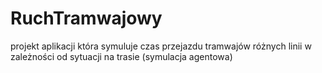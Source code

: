 # RuchTramwajowy
projekt aplikacji która symuluje czas przejazdu tramwajów różnych linii w zależności od sytuacji na trasie (symulacja agentowa)
